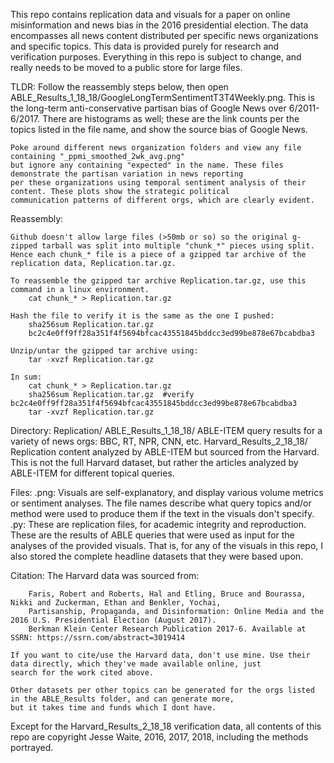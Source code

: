 This repo contains replication data and visuals for a paper on online misinformation and news bias
in the 2016 presidential election. The data encompasses all news content distributed per specific 
news organizations and specific topics. This data is provided purely for research and verification purposes.
Everything in this repo is subject to change, and really needs to be moved to a public store for large files.


TLDR: 
	Follow the reassembly steps below, then open ABLE_Results_1_18_18/GoogleLongTermSentimentT3T4Weekly.png.
	This is the long-term anti-conservative partisan bias of Google News over 6/2011-6/2017. There are histograms
	as well; these are the link counts per the topics listed in the file name, and show the source bias of Google News.
	
	Poke around different news organization folders and view any file containing "_ppmi_smoothed_2wk_avg.png"
	but ignore any containing "expected" in the name. These files demonstrate the partisan variation in news reporting
	per these organizations using temporal sentiment analysis of their content. These plots show the strategic political
	communication patterns of different orgs, which are clearly evident.


Reassembly:

	Github doesn't allow large files (>50mb or so) so the original g-zipped tarball was split into multiple "chunk_*" pieces using split.
	Hence each chunk_* file is a piece of a gzipped tar archive of the replication data, Replication.tar.gz.

	To reassemble the gzipped tar archive Replication.tar.gz, use this command in a linux environment.
		cat chunk_* > Replication.tar.gz

	Hash the file to verify it is the same as the one I pushed:
		sha256sum Replication.tar.gz
		bc2c4e0ff9ff28a351f4f5694bfcac43551845bddcc3ed99be878e67bcabdba3

	Unzip/untar the gzipped tar archive using:
		tar -xvzf Replication.tar.gz
		
	In sum:
		cat chunk_* > Replication.tar.gz
		sha256sum Replication.tar.gz  #verify bc2c4e0ff9ff28a351f4f5694bfcac43551845bddcc3ed99be878e67bcabdba3
		tar -xvzf Replication.tar.gz
	
Directory:
		Replication/
			ABLE_Results_1_18_18/    	ABLE-ITEM query results for a variety of news orgs: BBC, RT, NPR, CNN, etc.
			Harvard_Results_2_18_18/ 	Replication content analyzed by ABLE-ITEM but sourced from the Harvard. This is not the full
														Harvard dataset, but rather the articles analyzed by ABLE-ITEM for different topical queries.

Files:
	.png:		Visuals are self-explanatory, and display various volume metrics or sentiment analyses. The file names describe what query topics
				and/or method were used to produce them if the text in the visuals don't specify.
	.py: 		These are replication files, for academic integrity and reproduction. These are the results of ABLE queries that were used as input
				for the analyses of the provided visuals. That is, for any of the visuals in this repo, I also stored the complete headline datasets that they
				were based upon.
	
Citation:
	The Harvard data was sourced from:
	
		Faris, Robert and Roberts, Hal and Etling, Bruce and Bourassa, Nikki and Zuckerman, Ethan and Benkler, Yochai, 
		Partisanship, Propaganda, and Disinformation: Online Media and the 2016 U.S. Presidential Election (August 2017).
		Berkman Klein Center Research Publication 2017-6. Available at SSRN: https://ssrn.com/abstract=3019414 

	If you want to cite/use the Harvard data, don't use mine. Use their data directly, which they've made available online, just
	search for the work cited above.

	Other datasets per other topics can be generated for the orgs listed in the ABLE_Results folder, and can generate more,
	but it takes time and funds which I dont have.

Except for the Harvard_Results_2_18_18 verification data, all contents of this repo are copyright Jesse Waite, 2016, 2017, 2018,
including the methods portrayed.
